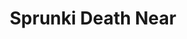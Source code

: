 ---
slug: sprunki-death-near
title: Sprunki Death Near
description: "Sprunki Death Near is an exciting online game. Play for free directly in your browser!"
icon: /images/popular_mods/Sprunki Death Near.png
url: https://wowtbc.net/sprunkin/death-is-near/index.html
previewImage: /images/popular_mods/Sprunki Death Near.png
type: popular mods

# SEO配置
seo:
  title: "Sprunki Death Near - Play Free Online Game | Fun Browser Games"
  description: "Sprunki Death Near - Play this fun online game for free in your browser. No download required!"
  ogImage: "/images/popular_mods/Sprunki Death Near.png"
  keywords: "sprunki-death-near, online game, browser game, free game, popular mods game, play online"

videoUrls:
  - https://www.youtube.com/embed/example1
  - https://www.youtube.com/embed/example2

whyPlay:
  title: "Why Play Sprunki Death Near?"
  items:
    - "Immersive Gameplay: Sprunki Death Near offers an engaging and immersive gaming experience that will keep you entertained for hours"
    - "Challenging Levels: Test your skills with increasingly difficult challenges and obstacles"
    - "Beautiful Graphics: Enjoy stunning visuals and smooth animations that bring the game world to life"
    - "Regular Updates: New content and features are added regularly to keep the game fresh and exciting"
    - "Free to Play: Experience all the fun without spending a penny"
    - "Community Features: Connect with other players, share strategies, and compete for high scores"
    - "Cross-Platform: Play on any device with a web browser, no downloads required"

features:
  title: "Key Features of Sprunki Death Near"
  image: "/images/popular_mods/Sprunki Death Near.png"
  items:
    - "Intuitive Controls: Easy to learn controls make Sprunki Death Near accessible for players of all skill levels"
    - "Multiple Game Modes: Enjoy various gameplay options that provide different challenges and experiences"
    - "Character Customization: Personalize your gaming experience with unique characters and items"
    - "Achievement System: Complete special tasks to earn rewards and recognition"
    - "Leaderboards: Compete with players worldwide and see who can achieve the highest scores"

characteristics:
  title: "Game Characteristics"
  image: "/images/popular_mods/Sprunki Death Near.png"
  items:
    - "Genre: Popular mods game with elements of strategy and skill"
    - "Difficulty: Suitable for both casual gamers and those seeking a challenge"
    - "Play Time: Quick sessions or extended gameplay, depending on your preference"
    - "Art Style: Vibrant and engaging visuals that enhance the gaming experience"
    - "Sound Design: Immersive audio that complements the gameplay perfectly"

info: "Sprunki Death Near is an exciting online game that offers players a unique and engaging gaming experience. With its intuitive controls, stunning visuals, and challenging gameplay, Sprunki Death Near provides hours of entertainment for players of all ages and skill levels. Whether you're looking for a quick gaming session during a break or an extended play session, Sprunki Death Near delivers an immersive experience that will keep you coming back for more. The game features multiple levels of increasing difficulty, ensuring that players are constantly challenged as they progress. With regular updates adding new content and features, Sprunki Death Near remains fresh and exciting, providing endless entertainment options for its growing community of players."

howToPlayIntro: "Welcome to Sprunki Death Near! This guide will walk you through the basics and help you master the game. Whether you're a beginner or looking to improve your skills, these tips and instructions will enhance your gaming experience."

howToPlaySteps:
  - title: "Getting Started"
    description: "Begin your Sprunki Death Near adventure by familiarizing yourself with the controls. Use your keyboard or mouse to navigate through the game interface. The tutorial will guide you through the basic mechanics and help you understand the objectives."
  - title: "Understanding the Objectives"
    description: "In Sprunki Death Near, your main goal is to progress through levels by completing specific objectives. Each level presents unique challenges that require different strategies and approaches."
  - title: "Mastering the Controls"
    description: "Practice using the controls to improve your precision and reaction time. Sprunki Death Near requires quick reflexes and strategic thinking to overcome obstacles and defeat opponents."
  - title: "Utilizing Power-ups"
    description: "Collect power-ups throughout the game to enhance your abilities and overcome difficult challenges. Each power-up offers unique advantages that can be crucial for success."
  - title: "Developing Strategies"
    description: "As you progress in Sprunki Death Near, develop effective strategies for different scenarios. Analyze patterns, anticipate challenges, and adapt your approach to maximize your performance."

faq:
  title: "Frequently Asked Questions about Sprunki Death Near"
  items:
    - question: "Is Sprunki Death Near free to play?"
      answer: "Yes, Sprunki Death Near is completely free to play directly in your web browser. No downloads or purchases are required to enjoy the full game experience."
    - question: "Can I play Sprunki Death Near on mobile devices?"
      answer: "Yes, Sprunki Death Near is optimized for both desktop and mobile play. You can enjoy the game on any device with a web browser and internet connection."
    - question: "Are there any in-game purchases?"
      answer: "While Sprunki Death Near is free to play, there may be optional in-game purchases available for cosmetic items or additional features that don't affect core gameplay."
    - question: "How often is Sprunki Death Near updated?"
      answer: "The developers regularly update Sprunki Death Near with new content, features, and improvements based on player feedback and game performance."
    - question: "Can I play Sprunki Death Near offline?"
      answer: "Currently, Sprunki Death Near requires an internet connection to play as it's a browser-based online game."
    - question: "Is Sprunki Death Near suitable for children?"
      answer: "Yes, Sprunki Death Near is designed to be family-friendly and suitable for players of all ages."
    - question: "How do I report bugs or issues?"
      answer: "If you encounter any problems while playing Sprunki Death Near, you can report them through the game's support page or contact the developers directly through their website."
    - question: "Still Have Questions?"
      answer: "If you have additional questions about Sprunki Death Near that aren't covered in this FAQ, please visit our support center or contact our customer service team for assistance."
---